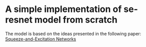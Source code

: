 # A simple implementation of se-resnet model from scratch  
The model is based on the ideas presented in the following paper:
[Squeeze-and-Excitation Networks](https://arxiv.org/abs/1709.01507v4)
